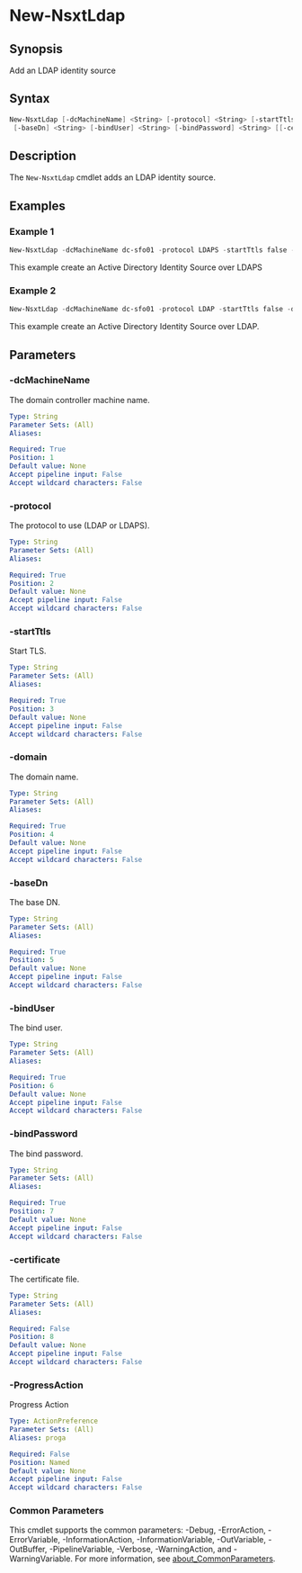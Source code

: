# New-NsxtLdap

## Synopsis

Add an LDAP identity source

## Syntax

```powershell
New-NsxtLdap [-dcMachineName] <String> [-protocol] <String> [-startTtls] <String> [-domain] <String>
 [-baseDn] <String> [-bindUser] <String> [-bindPassword] <String> [[-certificate] <String>] [-ProgressAction <ActionPreference>] [<CommonParameters>]
```

## Description

The `New-NsxtLdap` cmdlet adds an LDAP identity source.

## Examples

### Example 1

```powershell
New-NsxtLdap -dcMachineName dc-sfo01 -protocol LDAPS -startTtls false -domain sfo.rainpole.io -baseDn "ou=Security Users,dc=sfo,dc=rainpole,dc=io" -bindUser svc-nsx-ad@sfo.rainpole.io -bindPassword VMw@re1! -certificate Root64.cer
```

This example create an Active Directory Identity Source over LDAPS

### Example 2

```powershell
New-NsxtLdap -dcMachineName dc-sfo01 -protocol LDAP -startTtls false -domain sfo.rainpole.io -baseDn "ou=Security Users,dc=sfo,dc=rainpole,dc=io" -bindUser svc-nsx-ad@sfo.rainpole.io -bindPassword VMw@re1!
```

This example create an Active Directory Identity Source over LDAP.

## Parameters

### -dcMachineName

The domain controller machine name.

```yaml
Type: String
Parameter Sets: (All)
Aliases:

Required: True
Position: 1
Default value: None
Accept pipeline input: False
Accept wildcard characters: False
```

### -protocol

The protocol to use (LDAP or LDAPS).

```yaml
Type: String
Parameter Sets: (All)
Aliases:

Required: True
Position: 2
Default value: None
Accept pipeline input: False
Accept wildcard characters: False
```

### -startTtls

Start TLS.

```yaml
Type: String
Parameter Sets: (All)
Aliases:

Required: True
Position: 3
Default value: None
Accept pipeline input: False
Accept wildcard characters: False
```

### -domain

The domain name.

```yaml
Type: String
Parameter Sets: (All)
Aliases:

Required: True
Position: 4
Default value: None
Accept pipeline input: False
Accept wildcard characters: False
```

### -baseDn

The base DN.

```yaml
Type: String
Parameter Sets: (All)
Aliases:

Required: True
Position: 5
Default value: None
Accept pipeline input: False
Accept wildcard characters: False
```

### -bindUser

The bind user.

```yaml
Type: String
Parameter Sets: (All)
Aliases:

Required: True
Position: 6
Default value: None
Accept pipeline input: False
Accept wildcard characters: False
```

### -bindPassword

The bind password.

```yaml
Type: String
Parameter Sets: (All)
Aliases:

Required: True
Position: 7
Default value: None
Accept pipeline input: False
Accept wildcard characters: False
```

### -certificate

The certificate file.

```yaml
Type: String
Parameter Sets: (All)
Aliases:

Required: False
Position: 8
Default value: None
Accept pipeline input: False
Accept wildcard characters: False
```

### -ProgressAction

Progress Action

```yaml
Type: ActionPreference
Parameter Sets: (All)
Aliases: proga

Required: False
Position: Named
Default value: None
Accept pipeline input: False
Accept wildcard characters: False
```

### Common Parameters

This cmdlet supports the common parameters: -Debug, -ErrorAction, -ErrorVariable, -InformationAction, -InformationVariable, -OutVariable, -OutBuffer, -PipelineVariable, -Verbose, -WarningAction, and -WarningVariable. For more information, see [about_CommonParameters](http://go.microsoft.com/fwlink/?LinkID=113216).

